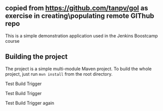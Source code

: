 copied from https://github.com/tanpv/gol as exercise in creating\populating remote GIThub repo
-----------------------

This is a simple demonstration application used in the Jenkins Boostcamp course

## Building the project

The project is a simple multi-module Maven project. To build the whole project, just run `mvn install` from the root directory.

Test Build Trigger

Test Build Trigger

Test Build Trigger again

